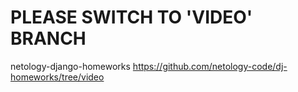 # PLEASE SWITCH TO 'VIDEO' BRANCH


netology-django-homeworks
https://github.com/netology-code/dj-homeworks/tree/video
